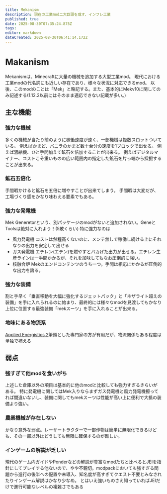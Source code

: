 ```yaml
---
title: Mekanism
description: 現在の工業mod二大巨頭を成す、インフレ工業
published: true
date: 2025-08-30T07:35:24.875Z
tags: 
editor: markdown
dateCreated: 2025-08-30T06:41:14.172Z
---
```


# Makanism
Mekanismは、Minecraftに大量の機械を追加する大型工業mod。
現代における工業modの代名詞にも近しい存在であり、様々な状況に対応できるmod。
以後、このmodのことは「Mek」と略記する。また、基本的にMekv10に関してのみ記述する(1.12.2以前にはそのまま適応できない記載が多い。)
## 主な機能
### 強力な機械
多くの機械が当たり前のように稼働速度が速く、一部機械は複数スロットついている。
例えばかまど、バニラのかまど数十台分の速度を1ブロックで出せる。
例えば濃縮機、ひと手間加えて鉱石を倍加することが出来る。
例えばデジタルマイナー、コストこそ重いものの広い範囲内の指定した鉱石を片っ端から採掘することが出来る。
### 鉱石五倍化
手間暇かけると鉱石を五倍に増やすことが出来てしまう。
手間暇は大変だが、工場づくり感をかなり味わえる要素でもある。
### 強力な発電機
Mek Generetorという、別パッケージのmodがないと追加されない。GeneとToolsは絶対に入れよう！(5敗くらい)
特に強力なのは
- 風力発電機
コストは然程高くないのに、メンテ無しで稼働し続ける上にそれなりの出力を安定して出せる
- ガス発電機
エチレン(エテン)を燃やすとバカげた出力が出せる。エチレン生産ラインは一手間かかるが、それを加味してもなお圧倒的に強い。
- 核融合炉
Mekのエンドコンテンツのうち一つ。手間は相応にかかるが圧倒的な出力を誇る。
### 強力な装備
割と手早く「垂直移動を大幅に強化するジェットパック」と「ネザライト超えの装備」を手に入れられるのに始まり、最終的には様々なmodを見渡してもかなり上位に位置する最強装備「mekスーツ」を手に入れることが出来る。
### 地味にある物流系
[Applied Energistics 2](/mod/AE2/AE2)筆頭とした専門家の方が有用だが、物流関係もある程度は単独で補える
## 弱点
### 強すぎて他modを食いがち
上述した倉庫以外の項目は基本的に他のmodと比較しても強力すぎるきらいがある。
特に発電機に関してはMek入りならまずガス発電機と風力発電機擦ってれば間違いないし、装備に関してもmekスーツは性能が高い上に便利で大抵の装備より強い。
### 農業機械が存在しない
かなり意外な弱点。レーザートラクターで一部作物は簡単に無限化できるけども、その一部以外はどうしても無限に確保するのが難しい。
### インゲームの解説が乏しい
現代のゲーム内ガイドやPonderなどの解説が豊富なmodたちと比べるとJEIを指針にしてプレイする他ないので、やや不親切。modpackにおいても強すぎる問題から進行の後半への配置や未導入、知名度が高すぎてクエスト不要とみなされたりインゲーム解説はかなり少なめ。
とはいえ強いものさえ知っていればJEIだけで進行可能なレベルの複雑さでもある